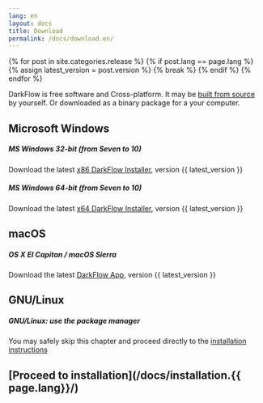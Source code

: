 ```yaml
---
lang: en
layout: docs
title: Download
permalink: /docs/download.en/
---
```


{% for post in site.categories.release %}
{%   if post.lang == page.lang %}
{%     assign latest_version = post.version %}
{%     break %}
{%   endif %}
{% endfor %}

DarkFlow is free software and Cross-platform. It may be [built from source](/docs/build.{{page.lang}}/) by yourself. Or downloaded as a binary package for a your computer.

## Microsoft Windows

<div class="note info">
  <h5>MS Windows 32-bit (from Seven to 10)</h5>
  <p>Download the latest <a href="http://darkflow.org/download/windows/setup-darkflow-{{ latest_version }}-x86.exe">x86 DarkFlow Installer</a>, version {{ latest_version }}</p>
</div>

<div class="note info">
  <h5>MS Windows 64-bit (from Seven to 10)</h5>
  <p>Download the latest <a href="http://darkflow.org/download/windows/setup-darkflow-{{ latest_version }}-x64.exe">x64 DarkFlow Installer</a>, version {{ latest_version }}</p>
</div>

## macOS

<div class="note info">
  <h5>OS X El Capitan / macOS Sierra</h5>
  <p>Download the latest <a href="http://darkflow.org/download/osx/darkflow-{{ latest_version }}.dmg">DarkFlow App</a>, version {{ latest_version }}</p>
</div>

## GNU/Linux

<div class="note">
  <h5>GNU/Linux: use the package manager</h5>
  <p>You may safely skip this chapter and proceed directly to the <a href="/docs/installation.en/">installation instructions</a></p>
</div>

## [Proceed to installation](/docs/installation.{{ page.lang}}/)
